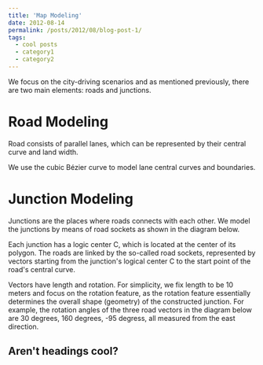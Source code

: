 ```yaml
---
title: 'Map Modeling'
date: 2012-08-14
permalink: /posts/2012/08/blog-post-1/
tags:
  - cool posts
  - category1
  - category2
---
```


We focus on the city-driving scenarios and as mentioned previously, there are two main elements: roads and junctions. 

Road Modeling
======

Road consists of parallel lanes, which can be represented by their central curve and land width. 

We use the cubic Bézier curve to model lane central curves and boundaries. 


Junction Modeling
======

Junctions are the places where roads connects with each other.  We model the junctions by means of road sockets as shown in the diagram below.

Each junction has a logic center C, which is located at the center of its polygon.  The roads are linked by the so-called road sockets, represented by vectors starting from the junction's logical center C to the start point of the road's central curve. 

Vectors have length and rotation. For simplicity, we fix length to be 10 meters and focus on the rotation feature, as the rotation feature essentially determines the overall shape (geometry) of the constructed junction.  For example, the rotation angles of the three road vectors in the diagram below are 30 degrees, 160 degrees, -95 degress, all measured from the east direction. 


Aren't headings cool?
------

